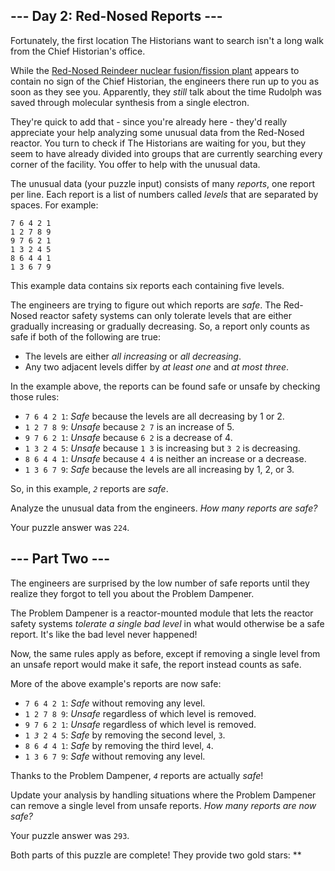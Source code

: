 ## --- Day 2: Red-Nosed Reports ---

Fortunately, the first location The Historians want to search isn't a
long walk from the Chief Historian's office.

While the [Red-Nosed Reindeer nuclear fusion/fission
plant](https://adventofcode.com/2015/day/19) appears to contain no sign
of the Chief Historian, the engineers there run up to you as soon as
they see you. Apparently, they *still* talk about the time Rudolph was
saved through molecular synthesis from a single electron.

They're quick to add that - since you're already here - they'd really
appreciate your help analyzing some unusual data from the Red-Nosed
reactor. You turn to check if The Historians are waiting for you, but
they seem to have already divided into groups that are currently
searching every corner of the facility. You offer to help with the
unusual data.

The unusual data (your puzzle input) consists of many *reports*, one
report per line. Each report is a list of numbers called *levels* that
are separated by spaces. For example:

    7 6 4 2 1
    1 2 7 8 9
    9 7 6 2 1
    1 3 2 4 5
    8 6 4 4 1
    1 3 6 7 9

This example data contains six reports each containing five levels.

The engineers are trying to figure out which reports are *safe*. The
Red-Nosed reactor safety systems can only tolerate levels that are
either gradually increasing or gradually decreasing. So, a report only
counts as safe if both of the following are true:

- The levels are either *all increasing* or *all decreasing*.
- Any two adjacent levels differ by *at least one* and *at most three*.

In the example above, the reports can be found safe or unsafe by
checking those rules:

- `7 6 4 2 1`: *Safe* because the levels are all decreasing by 1 or 2.
- `1 2 7 8 9`: *Unsafe* because `2 7` is an increase of 5.
- `9 7 6 2 1`: *Unsafe* because `6 2` is a decrease of 4.
- `1 3 2 4 5`: *Unsafe* because `1 3` is increasing but `3 2` is
  decreasing.
- `8 6 4 4 1`: *Unsafe* because `4 4` is neither an increase or a
  decrease.
- `1 3 6 7 9`: *Safe* because the levels are all increasing by 1, 2, or
  3.

So, in this example, *`2`* reports are *safe*.

Analyze the unusual data from the engineers. *How many reports are
safe?*

Your puzzle answer was `224`.

## --- Part Two ---

The engineers are surprised by the low number of safe reports until they
realize they forgot to tell you about the
<span title="I need to get one of these!">Problem Dampener</span>.

The Problem Dampener is a reactor-mounted module that lets the reactor
safety systems *tolerate a single bad level* in what would otherwise be
a safe report. It's like the bad level never happened!

Now, the same rules apply as before, except if removing a single level
from an unsafe report would make it safe, the report instead counts as
safe.

More of the above example's reports are now safe:

- `7 6 4 2 1`: *Safe* without removing any level.
- `1 2 7 8 9`: *Unsafe* regardless of which level is removed.
- `9 7 6 2 1`: *Unsafe* regardless of which level is removed.
- `1 `*`3`*` 2 4 5`: *Safe* by removing the second level, `3`.
- `8 6 `*`4`*` 4 1`: *Safe* by removing the third level, `4`.
- `1 3 6 7 9`: *Safe* without removing any level.

Thanks to the Problem Dampener, *`4`* reports are actually *safe*!

Update your analysis by handling situations where the Problem Dampener
can remove a single level from unsafe reports. *How many reports are now
safe?*

Your puzzle answer was `293`.

Both parts of this puzzle are complete! They provide two gold stars:
\*\*

